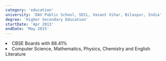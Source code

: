 ```yaml
---
category: 'education'
university: 'DAV Public School, SECL, Vasant Vihar, Bilaspur, India'
degree: 'Higher Secondary Education'
startDate: 'Apr 2013'
endDate: 'May 2015'
---
```


<li>CBSE Boards with 88.41% <br/>
<li>Computer Science, Mathematics, Physics, Chemistry and English Literature  
